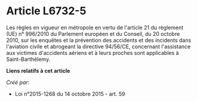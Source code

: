 # Article L6732-5

Les règles en vigueur en métropole en vertu de l'article 21 du règlement (UE) n° 996/2010 du Parlement européen et du
Conseil, du 20 octobre 2010, sur les enquêtes et la prévention des accidents et des incidents dans l'aviation civile et
abrogeant la directive 94/56/CE, concernant l'assistance aux victimes d'accidents aériens et à leurs proches sont applicables
à Saint-Barthélemy.

**Liens relatifs à cet article**

_Créé par_:

  - Loi n°2015-1268 du 14 octobre 2015 - art. 59
